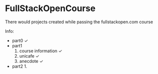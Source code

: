 # FullStackOpenCourse
There would projects created while passing the fullstackopen.com course

Info:
+ part0 ✓
+ part1
  1. course information ✓
  2. unicafe ✓
  3. anecdote ✓
+ part2
  1. 
  
